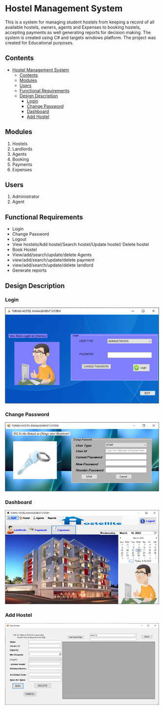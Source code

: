 # Hostel Management System

This is a system for managing student hostels from keeping a record of all available hostels, owners, agents and Expenses to booking hostels, accepting payments as well generating reports for decision making. The system is created using C# and targets windows platform. The project was created for Educational purposes.

## Contents

- [Hostel Management System](#hostel-management-system)
  - [Contents](#contents)
  - [Modules](#modules)
  - [Users](#users)
  - [Functional Requirements](#functional-requirements)
  - [Design Description](#design-description)
    - [Login](#login)
    - [Change Password](#change-password)
    - [Dashboard](#dashboard)
    - [Add Hostel](#add-hostel)

## Modules

1. Hostels
2. Landlords
3. Agents
4. Booking
5. Payments
6. Expenses

## Users

1. Administrator
2. Agent

## Functional Requirements

- Login
- Change Password
- Logout
- View hostels/Add hostel/Search hostel/Update hostel/ Delete hostel
- Book Hostel
- View/add/search/update/delete Agents
- view/add/search/update/delete payment
- view/add/search/update/delete landlord
- Generate reports

## Design Description

### Login

![Login Window](/screenshots/login.PNG)

### Change Password

![Change Password](/screenshots/change-password.PNG)

### Dashboard

![Dashboard](/screenshots/dashboard.PNG)

### Add Hostel

![Add Hostel](/screenshots/add-hostel.PNG)
